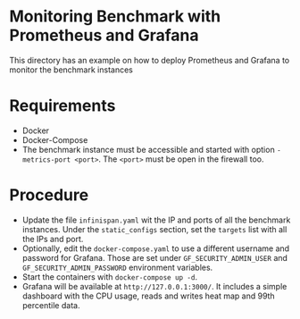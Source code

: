Monitoring Benchmark with Prometheus and Grafana
===

This directory has an example on how to deploy Prometheus and Grafana to monitor the benchmark instances

# Requirements

* Docker
* Docker-Compose
* The benchmark instance must be accessible and started with option `-metrics-port <port>`. The `<port>` must be open in the firewall too.

# Procedure

* Update the file `infinispan.yaml` wit the IP and ports of all the benchmark instances. 
Under the `static_configs` section, set the `targets` list with all the IPs and port.
* Optionally, edit the `docker-compose.yaml` to use a different username and password for Grafana.
Those are set under `GF_SECURITY_ADMIN_USER` and `GF_SECURITY_ADMIN_PASSWORD` environment variables.
* Start the containers with `docker-compose up -d`.
* Grafana will be available at `http://127.0.0.1:3000/`.
It includes a simple dashboard with the CPU usage, reads and writes heat map and 99th percentile data.